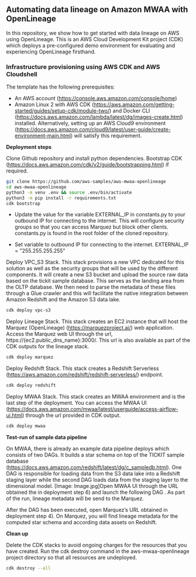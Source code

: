 ## Automating data lineage on Amazon MWAA with OpenLineage

In this repository, we show how to get started with data lineage on AWS using OpenLineage. This is an AWS Cloud Development Kit project (CDK) which deploys a pre-configured demo environment for evaluating and experiencing OpenLineage firsthand.

### Infrastructure provisioning using AWS CDK and AWS Cloudshell

The template has the following prerequisites: 

* An AWS account (https://console.aws.amazon.com/console/home)
* Amazon Linux 2 with AWS CDK (https://aws.amazon.com/getting-started/guides/setup-cdk/module-two/) and Docker CLI (https://docs.aws.amazon.com/lambda/latest/dg/images-create.html) installed. Alternatively, setting up an AWS Cloud9 environment (https://docs.aws.amazon.com/cloud9/latest/user-guide/create-environment-main.html) will satisfy this requirement.

**Deployment steps**

Clone Github repository and install python dependencies. Bootstrap CDK (https://docs.aws.amazon.com/cdk/v2/guide/bootstrapping.html) if required. 

```bash
git clone https://github.com/aws-samples/aws-mwaa-openlineage 
cd aws-mwaa-openlineage
python3 -m venv .env && source .env/bin/activate
python3 -m pip install -r requirements.txt
cdk bootstrap
```

* Update the value for the variable EXTERNAL_IP in constants.py to your outbound IP for connecting to the internet. This will configure security groups so that you can access Marquez but block other clients. constants.py is found in the root folder of the cloned repository.

* Set variable to outbound IP for connecting to the internet.
EXTERNAL_IP = "255.255.255.255"

Deploy VPC_S3 Stack. This stack provisions a new VPC dedicated for this solution as well as the security groups that will be used by the different components. It will create a new S3 bucket and upload the source raw data based on the tickit sample database. This serves as the landing area from the OLTP database. We then need to parse the metadata of these files through a Glue crawler and this will facilitate the native integration between Amazon Redshift and the Amazon S3 data lake.
```bash
cdk deploy vpc-s3
```
Deploy Lineage Stack. This stack creates an EC2 instance that will host the Marquez (OpenLineage) (https://marquezproject.ai/) web application. Access the Marquez web UI through the url, https://{ec2.public_dns_name}:3000/. This url is also available as part of the CDK outputs for the lineage stack.
```bash
cdk deploy marquez
```
Deploy Redshift Stack. This stack creates a Redshift Serverless (https://aws.amazon.com/redshift/redshift-serverless/) endpoint.
```bash
cdk deploy redshift
```
Deploy MWAA Stack. This stack creates an MWAA environment and is the last step of the deployment. You can access the MWAA UI (https://docs.aws.amazon.com/mwaa/latest/userguide/access-airflow-ui.html) through the url provided in CDK output. 
```bash
cdk deploy mwaa
```
**Test-run of sample data pipeline**

On MWAA, there is already an example data pipeline deploys which consists of two DAGs. It builds a star schema on top of the TICKIT sample database (https://docs.aws.amazon.com/redshift/latest/dg/c_sampledb.html). One DAG is responsible for loading data from the S3 data lake into a Redshift staging layer while the second DAG loads data from the staging layer to the dimensional model.
[Image: Image.jpg]Open MWAA UI through the URL obtained the in deployment step 6) and launch the following DAG <Name>. As part of the run, lineage metadata will be send to the Marquez.

After the DAG has been executed, open Marquez’s URL obtained in deployment step 4). On Marquez, you will find lineage metadata for the computed star schema and according data assets on Redshift.

**Clean up**

Delete the CDK stacks to avoid ongoing charges for the resources that you have created. Run the cdk destroy command  in the aws-mwaa-openlineage project directory so that all resources are undeployed.
```bash
cdk destroy --all
```

